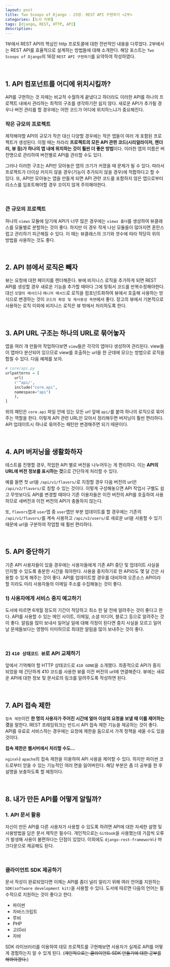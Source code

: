 ```yaml
---
layout: post
title: Two Scoops of Django - 25장. REST API 구현하기 <2부>
categories: [도서 리뷰]
tags: [django, REST, HTTP, API]
description: 
---
```


1부에서 REST API의 핵심인 http 프로토콜에 대한 전반적인 내용을 다루었다. 2부에서는 REST API를 효율적으로 설계하는 방법들에 대해 소개한다. 해당 포스트는 `Two Scoops of Django`의 16장 `REST API 구현하기`를 요약하여 작성하였다.

<br>

## 1. API 컴포넌트를 어디에 위치시킬까?

API를 구현하는 것 자체는 비교적 수월하게 끝냈다고 하더라도 이러한 API를 하나의 프로젝트 내에서 관리하는 최적의 구조를 생각하기란 쉽지 않다. 새로운 API가 추가될 경우나 버전 관리를 할 경우에는 어떤 코드가 어디에 위치하느냐가 중요해진다. 

### 작은 규모의 프로젝트

제작해야할 API의 규모가 작은 대신 다양할 경우에는 작은 앱들이 여러 개 포함된 프로젝트가 생성된다. 이럴 때는 차라리 **프로젝트의 모든 API 관련 코드(시리얼라이저, 렌더러, 뷰 등)가 하나의 앱 내에 위치하는 것이 훨씬 더 좋은 방법**이다. 이러한 앱의 이름은 버전명으로 관리하여 버전별로 API를 관리할 수도 있다.

그러나  이러한 구조는 API만 모아놓은 앱의 크기가 커졌을 때 문제가 될 수 있다. 따라서 프로젝트가 더이상 커지지 않을 경우(기능이 추가되지 않을 경우)에 적합하다고 할 수 있다. 또, API만 모아놓는 앱을 만들게 되면 API 관련 코드를 포함하지 않은 앱으로부터 리소스를 임포트해야할 경우 꼬이지 않게 주의해야한다. 

<br>

### 큰 규모의 프로젝트

하나의 `views` 모듈에 담기에 API가 너무 많은 경우에는 `views 폴더`를 생성하여 뷰클래스를 모듈별로 분할하는 것이 좋다. 하지만 이 경우 작게 나뉜 모듈들이 많아지면 혼란스럽고 관리하기 피곤해질 수 있다. 이 때는 뷰클래스의 크기와 갯수에 따라 적당히 위의 방법을 사용하는 것도 좋다.  
   
<br>

## 2. API 뷰에서 로직은 빼자

뷰는 요청에 대한 페이지를 렌더해준다. 뷰에 비지니스 로직을 추가하게 되면 REST API를 생성할 경우 새로운 기능을 추가할 때마다 그에 맞춰서 코드를 반복수정해야한다. 대신 `모델의 메서드`나 `매니저 메서드`로 로직을 컴포넌트화하여 뷰에서 호출해 사용하는 방식으로 변경하는 것이 `코드의 확장 및 재사용성 측면`에서 좋다. 장고의 뷰에서 기본적으로 사용하는 로직 이외에 비지니스 로직은 뷰 밖에서 처리하도록 한다.

<br>

## 3. API URL 구조는 하나의 URL로 묶어놓자

앱을 여러 개 만들어 작업하다보면 `view`들은 각각의 앱마다 생성하여 관리된다. view들이 앱마다 분산되어 있으므로 view를 호출하는 url을 한 군데에 모으는 방법으로 로직을 합칠 수 있다. 다음 예제를 보자. 

```python
# core/api.py
urlpatterns = [
	url(
	r'^api/', 
	include("core.api", 
	namespace="api")
	),
]
```

위의 패턴은 `core.api` 파일 안에 있는 모든 url 앞에 `api/`를 붙여 하나의 로직으로 묶어주는 역할을 한다. 이렇게 API 관련 URL만 모아서 정리해두면 버저닝이 훨씬 편리하다. API 업데이트시 하나로 묶어주는 패턴만 변경해주면 되기 때문이다.

<br>

## 4. API 버저닝을 생활화하자

테스트를 진행할 경우, 작업한 API 별로 버전을 나누어두는 게 편리하다. 이는 **API의 URL에 버전 정보를 표시하는 것**으로 간단하게 처리할 수 있다.

예를 들면 첫 url을 `/api/v1/flavors/`로 지정할 경우 다음 버전의 url은 `/api/v2/flavors/`로 칭할 수 있는 것이다. 이렇게 구성해놓으면 API 작업시 구별도 쉽고 무엇보다도 API를 변경할 때마다 기존 이용자들은 이전 버전의 API를 호출하여 사용하므로 새버전과 이전 버전의 API가 충돌하지 않는다. 

또, `flavors`앱과 `user`앱 중 `user`앱만 부분 업데이트를 할 경우에는 기존의 `/api/v1/flavors/`를 계속 사용하고 `/api/v2/users/`로 새로운 url을 사용할 수 있기 때문에 url을 구분하여 작업할 때 훨씬 편리하다.

<br>

## 5. API 중단하기 

기존 API 사용자들이 있을 경우에는 사용자들에게 기존 API 중단 및  업데이트 사실을 인지할 수 있도록 충분한 시간을 줘야한다. 사용을 중지하기로 한 API라도 몇 달 간은 사용할 수 있게 해주는 것이 좋다. API를 업데이트할 경우를 대비하여 오픈소스 API이라 할 지라도 미리 사용자들의 이메일 주소를 수집해놓는 것이 좋다. 

### 1) 사용자에게 서비스 중지 예고하기

도서에 따르면 6개월 정도의 기간이 적당하고 최소 한 달 전에 알려주는 것이 좋다고 한다. API를 사용할 수 있는 메인 사이트, 이메일, 소셜 미디어, 블로그 등으로 알려주는 것이 좋다. 알림을 많이 보내서 일어날 일에 대해 걱정이 된다면 중지 사실을 모르고 일어날 문제들보다는 영향이 미미하므로 최대한 알림을 많이 보내주는 것이 좋다.

<br>

### 2) `410 상태코드 뷰`로 API 교체하기

앞에서 기억해야 할 HTTP 상태코드로  `410 GONE`을 소개했다. 최종적으로 API가 중지되었을 때 간단하게 410 코드를 사용한 뷰를 이전 버전의 url에 연결해준다. 뷰에는 새로운 API에 대한 정보 및 문서로의 링크를 알려주도록 작성하면 된다. 

<br>

## 7. API 접속 제한

`접속 제한`이란 **한 명의 사용자가 주어진 시간에 얼마 이상의 요청을 보낼 때 이를 제어하는 것**을 말한다. REST 프레임워크는 반드시 API 접속 제한 기능을 제공하는 것이 좋다. API를 유료로 서비스하는 경우에는 요청에 제한을 둠으로서 가격 정책을 세울 수도 있을 것이다. 

**접속 제한은 웹서버에서 처리할 수도...**

`nginx`나 `apache`의 접속 제한을 이용하여 API 사용을 제어할 수 있다. 하지만 파이썬 코드로부터 얻을 수 있는 기능적인 여러 면을 잃어버린다. 해당 부분은 좀 더 공부를 한 후 설명을 보충하도록 할 예정이다.


<br>

## 8. 내가 만든 API를 어떻게 알릴까?

### 1. API 문서 활용

자신이 만든 API를 다른 사용자가 사용할 수 있도록 하려면 API에 대한 자세한 설명 및 사용방법을 담은 문서 제작은 필수다. 개인적으로는 `Gitbook`을 사용했는데 가끔씩 오류가 발생해 사용이 불편하다는 단점이 있었다. 이외에도 `django-rest-framework`나 마크다운으로 제공해도 된다. 

<br>

### 클라이언트 SDK 제공하기

문서 작성이 완료되었다면 이제는 API를 좀더 널리 알리기 위해 여러 언어를 지원하는 `SDK(software development kit)`을 사용할 수 있다. 도서에 따르면 다음의 언어는 필수적으로 지원하는 것이 좋다고 한다.

- 파이썬
- 자바스크립트
- 루비
- PHP
- 고(Go)
- 자바

SDK 라이브러리를 이용하여 데모 프로젝트를 구현해보면 사용자가 실제로 API를 어떻게 경험하는지 알 수 있게 된다. (~~개인적으로는 클라이언트 SDK 만들기에 대한 공부를 해봐야겠다.~~)


<br>


